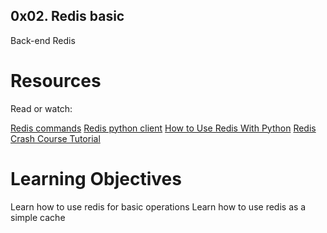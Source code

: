 ## 0x02. Redis basic

Back-end
Redis

# Resources
Read or watch:

[Redis commands](https://intranet.alxswe.com/rltoken/lQ8ANhVfxDTxDr2UDSyQRA)
[Redis python client](https://intranet.alxswe.com/rltoken/imfgFhAZPlg7YMZ_tHvFZw)
[How to Use Redis With Python](https://intranet.alxswe.com/rltoken/7SluvFvgckwVgsvrfOf1CQ)
[Redis Crash Course Tutorial](https://intranet.alxswe.com/rltoken/hJVo3XwMMFFoApyX8zPXvA)

# Learning Objectives
Learn how to use redis for basic operations
Learn how to use redis as a simple cache
